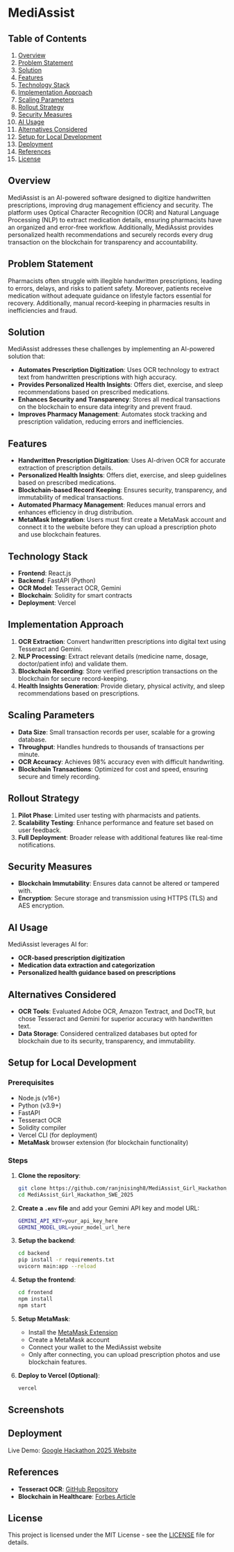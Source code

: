 # MediAssist

## Table of Contents
1. [Overview](#overview)
2. [Problem Statement](#problem-statement)
3. [Solution](#solution)
4. [Features](#features)
5. [Technology Stack](#technology-stack)
6. [Implementation Approach](#implementation-approach)
7. [Scaling Parameters](#scaling-parameters)
8. [Rollout Strategy](#rollout-strategy)
9. [Security Measures](#security-measures)
10. [AI Usage](#ai-usage)
11. [Alternatives Considered](#alternatives-considered)
12. [Setup for Local Development](#setup-for-local-development)
13. [Deployment](#deployment)
14. [References](#references)
15. [License](#license)

## Overview
MediAssist is an AI-powered software designed to digitize handwritten prescriptions, improving drug management efficiency and security. The platform uses Optical Character Recognition (OCR) and Natural Language Processing (NLP) to extract medication details, ensuring pharmacists have an organized and error-free workflow. Additionally, MediAssist provides personalized health recommendations and securely records every drug transaction on the blockchain for transparency and accountability.

## Problem Statement
Pharmacists often struggle with illegible handwritten prescriptions, leading to errors, delays, and risks to patient safety. Moreover, patients receive medication without adequate guidance on lifestyle factors essential for recovery. Additionally, manual record-keeping in pharmacies results in inefficiencies and fraud. 

## Solution
MediAssist addresses these challenges by implementing an AI-powered solution that:
- **Automates Prescription Digitization**: Uses OCR technology to extract text from handwritten prescriptions with high accuracy.
- **Provides Personalized Health Insights**: Offers diet, exercise, and sleep recommendations based on prescribed medications.
- **Enhances Security and Transparency**: Stores all medical transactions on the blockchain to ensure data integrity and prevent fraud.
- **Improves Pharmacy Management**: Automates stock tracking and prescription validation, reducing errors and inefficiencies.

## Features
- **Handwritten Prescription Digitization**: Uses AI-driven OCR for accurate extraction of prescription details.
- **Personalized Health Insights**: Offers diet, exercise, and sleep guidelines based on prescribed medications.
- **Blockchain-based Record Keeping**: Ensures security, transparency, and immutability of medical transactions.
- **Automated Pharmacy Management**: Reduces manual errors and enhances efficiency in drug distribution.
- **MetaMask Integration**: Users must first create a MetaMask account and connect it to the website before they can upload a prescription photo and use blockchain features.

## Technology Stack
- **Frontend**: React.js
- **Backend**: FastAPI (Python)
- **OCR Model**: Tesseract OCR, Gemini
- **Blockchain**: Solidity for smart contracts
- **Deployment**: Vercel

## Implementation Approach
1. **OCR Extraction**: Convert handwritten prescriptions into digital text using Tesseract and Gemini.
2. **NLP Processing**: Extract relevant details (medicine name, dosage, doctor/patient info) and validate them.
3. **Blockchain Recording**: Store verified prescription transactions on the blockchain for secure record-keeping.
4. **Health Insights Generation**: Provide dietary, physical activity, and sleep recommendations based on prescriptions.

## Scaling Parameters
- **Data Size**: Small transaction records per user, scalable for a growing database.
- **Throughput**: Handles hundreds to thousands of transactions per minute.
- **OCR Accuracy**: Achieves 98% accuracy even with difficult handwriting.
- **Blockchain Transactions**: Optimized for cost and speed, ensuring secure and timely recording.

## Rollout Strategy
1. **Pilot Phase**: Limited user testing with pharmacists and patients.
2. **Scalability Testing**: Enhance performance and feature set based on user feedback.
3. **Full Deployment**: Broader release with additional features like real-time notifications.

## Security Measures
- **Blockchain Immutability**: Ensures data cannot be altered or tampered with.
- **Encryption**: Secure storage and transmission using HTTPS (TLS) and AES encryption.

## AI Usage
MediAssist leverages AI for:
- **OCR-based prescription digitization**
- **Medication data extraction and categorization**
- **Personalized health guidance based on prescriptions**

## Alternatives Considered
- **OCR Tools**: Evaluated Adobe OCR, Amazon Textract, and DocTR, but chose Tesseract and Gemini for superior accuracy with handwritten text.
- **Data Storage**: Considered centralized databases but opted for blockchain due to its security, transparency, and immutability.

## Setup for Local Development
### Prerequisites
- Node.js (v16+)
- Python (v3.9+)
- FastAPI
- Tesseract OCR
- Solidity compiler
- Vercel CLI (for deployment)
- **MetaMask** browser extension (for blockchain functionality)

### Steps
1. **Clone the repository**:
   ```sh
   git clone https://github.com/ranjnisingh8/MediAssist_Girl_Hackathon_SWE_2025.git
   cd MediAssist_Girl_Hackathon_SWE_2025
   ```

2. **Create a `.env` file** and add your Gemini API key and model URL:
   ```sh
   GEMINI_API_KEY=your_api_key_here
   GEMINI_MODEL_URL=your_model_url_here
   ```

3. **Setup the backend**:
   ```sh
   cd backend
   pip install -r requirements.txt
   uvicorn main:app --reload
   ```

4. **Setup the frontend**:
   ```sh
   cd frontend
   npm install
   npm start
   ```

5. **Setup MetaMask**:
   - Install the [MetaMask Extension](https://metamask.io/)
   - Create a MetaMask account
   - Connect your wallet to the MediAssist website
   - Only after connecting, you can upload prescription photos and use blockchain features.

6. **Deploy to Vercel (Optional)**:
   ```sh
   vercel
   ```

## Screenshots

## Deployment
Live Demo: [Google Hackathon 2025 Website](http://google-hackathon-2025.vercel.app)

## References
- **Tesseract OCR**: [GitHub Repository](https://github.com/tesseract-ocr/tesseract)
- **Blockchain in Healthcare**: [Forbes Article](https://www.forbes.com/sites/forbestechcouncil/2021/07/07/how-blockchain-technology-is-revolutionizing-the-healthcare-industry)

## License
This project is licensed under the MIT License - see the [LICENSE](LICENSE) file for details.

